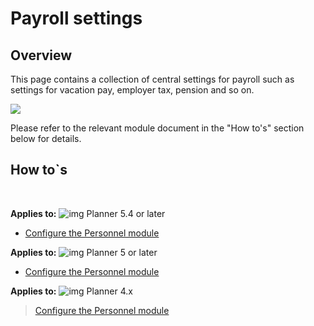 # Payroll settings

## Overview
This page contains a collection of central settings for payroll such as settings for vacation pay, employer tax, pension and so on.
<br/>

![](https://profitbasedocs.blob.core.windows.net/plannerimages/PayrollSettings.JPG)

Please refer to the relevant module document in the "How to's" section below for details.

## How to`s

<br/>

**Applies to:** ![img](https://profitbasedocs.blob.core.windows.net/icons/yes-icon.png) Planner 5.4 or later

-  [Configure the Personnel module](https://profitbasedocs.blob.core.windows.net/enduserhelp/files/V5.4/Planner%20Personnel%20module.pdf)<br/>

**Applies to:** ![img](https://profitbasedocs.blob.core.windows.net/icons/yes-icon.png) Planner 5 or later

-  [Configure the Personnel module](https://profitbasedocs.blob.core.windows.net/enduserhelp/files/v5/Planner%20Personnel%20module.pdf)<br/>

**Applies to:** ![img](https://profitbasedocs.blob.core.windows.net/icons/yes-icon.png) Planner 4.x

> [Configure the Personnel module](https://profitbasedocs.blob.core.windows.net/enduserhelp/files/Planner%20Personnel%20module.pdf)<br/>
